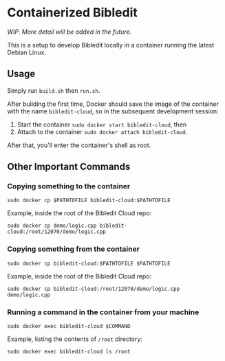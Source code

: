 # Containerized Bibledit

_WIP. More detail will be added in the future._

This is a setup to develop Bibledit locally in a container running the
latest Debian Linux.

## Usage

Simply run `build.sh` then `run.sh`.

After building the first time, Docker should save the image of the
container with the name `bibledit-cloud`, so in the subsequent development
session:

1. Start the container `sudo docker start bibledit-cloud`, then
2. Attach to the container `sudo docker attach bibledit-cloud`.

After that, you'll enter the container's shell as root.

## Other Important Commands

### Copying something to the container

`sudo docker cp $PATHTOFILE bibledit-cloud:$PATHTOFILE`

Example, inside the root of the Bibledit Cloud repo:

`sudo docker cp demo/logic.cpp bibledit-cloud:/root/12070/demo/logic.cpp`

### Copying something from the container

`sudo docker cp bibledit-cloud:$PATHTOFILE $PATHTOFILE`

Example, inside the root of the Bibledit Cloud repo:

`sudo docker cp bibledit-cloud:/root/12070/demo/logic.cpp demo/logic.cpp`

### Running a command in the container from your machine

`sudo docker exec bibledit-cloud $COMMAND`

Example, listing the contents of `/root` directory:

`sudo docker exec bibledit-cloud ls /root`
